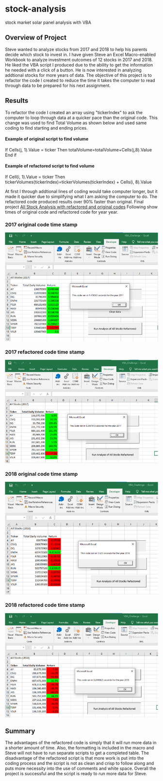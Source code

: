# stock-analysis
stock market solar panel analysis with VBA

## Overview of Project
Steve wanted to analyze stocks from 2017 and 2018 to help his parents decide which stock to invest in. I have given Steve an Excel Macro-enabled Workbook to analyze investment outcomes of 12 stocks in 2017 and 2018. He liked the VBA script I produced due to the ability to get the information he needed with a click of a button. He is now interested in analyzing addtional stocks for more years of data. The objective of this project is to refactor the code I created to reduce the time it takes the computer to read through data to be prepared for his next assignment.

## Results
To refactor the code I created an array using "tickerIndex" to ask the computer to loop through data at a quicker pace than the original code. This change was used to find Total Volume as shown below and used same coding to find starting and ending prices.

#### Example of original script to find volume
If Cells(j, 1).Value = ticker Then
  totalVolume=totalVolume+Cells(j,8).Value
End if
#### Example of refactored script to find volume
If Cell(i, 1).Value = ticker Then
  tickerVolumes(tickerIndex)=tickerVolumes(tickerIndex) + Cells(i, 8).Value
  
At first I through addtional lines of coding would take computer longer, but it made it quicker due to simplifying what I am asking the computer to do. The refactored code produced results over 90% faster than original. Final project [All Stock Analysis with refactored and original codes](https://github.com/LauraHaq/stock-analysis/blob/main/VBA_Challenge.xlsm)
Following show times of original code and refactored code for year year.

### 2017 original code time stamp
![2017 Original](https://github.com/LauraHaq/stock-analysis/blob/main/original%202017%20time%20pic.png)
### 2017 refactored code time stamp
![2017 Refactored](https://github.com/LauraHaq/stock-analysis/blob/main/refactored%202017%20time%20pic.png)
### 2018 original code time stamp
![2018 Original](https://github.com/LauraHaq/stock-analysis/blob/main/original%202018%20time%20pic.png)
### 2018 refactored code time stamp
![2018 Refactored](https://github.com/LauraHaq/stock-analysis/blob/main/refactored%202018%20time%20pic.png)

## Summary
The advantages of the refactored code is simply that it will run more data in a shorter amount of time. Also, the formatting is included in the macro and Steve will not have to run separate scripts to get a completed table. The disadvantage of the refactored script is that more work is put into the coding process and the script is not as clean and crisp to follow along and puts more necessity into the use of comments and white space. Overall the project is successful and the script is ready to run more data for Steve.

